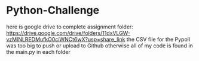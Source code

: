 # Python-Challenge
here is google drive to complete assignment folder: https://drive.google.com/drive/folders/11dxVLGW-vzMlNLREDMufkO0ciWNCt6wX?usp=share_link
the CSV file for the Pypoll was too big to push or upload to Github
otherwise all of my code is found in the main.py in each folder

